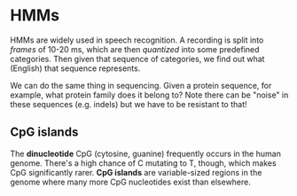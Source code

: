 # HMMs

HMMs are widely used in speech recognition. A recording is split into *frames* of 10-20 ms, which are then *quantized* into some predefined categories. Then given that sequence of categories, we find out what (English) that sequence represents. 

We can do the same thing in sequencing. Given a protein sequence, for example, what protein family does it belong to? Note there can be "noise" in these sequences (e.g. indels) but we have to be resistant to that!

## CpG islands

The **dinucleotide** CpG (cytosine, guanine) frequently occurs in the human genome. There's a high chance of C mutating to T, though, which makes CpG significantly rarer. **CpG islands** are variable-sized regions in the genome where many more CpG nucleotides exist than elsewhere. 